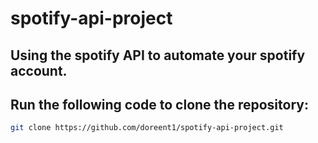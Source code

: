 # spotify-api-project

## Using the spotify API to automate your spotify account.

## Run the following code to clone the repository:

```bash
git clone https://github.com/doreent1/spotify-api-project.git
```
